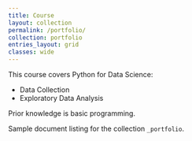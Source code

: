```yaml
---
title: Course
layout: collection
permalink: /portfolio/
collection: portfolio
entries_layout: grid
classes: wide
---
```


This course covers Python for Data Science:
* Data Collection 
* Exploratory Data Analysis

Prior knowledge is basic programming.

Sample document listing for the collection `_portfolio`.
